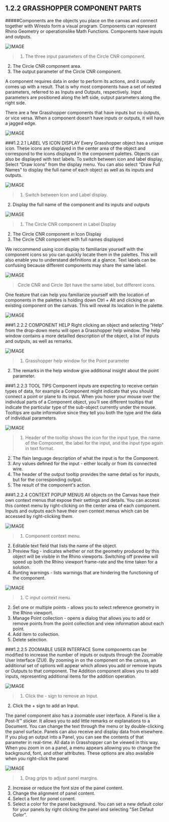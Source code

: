 ## 1.2.2 GRASSHOPPER COMPONENT PARTS

#####Components are the objects you place on the canvas and connect together with Wiresto form a visual program. Components can represent Rhino Geometry or operationslike Math Functions. Components have inputs and outputs.

![IMAGE](images/1-2-2/1-2-2_001-component-parts.png)
>1. The three input parameters of the Circle CNR component.
2. The Circle CNR component area.
3. The output parameter of the Circle CNR component.

A component requires data in order to perform its actions, and it usually comes up with a result. That is why most components have a set of nested parameters, referred to as Inputs and Outputs, respectively. Input parameters are positioned along the left side, output parameters along the right side.

There are a few Grasshopper components that have inputs but no outputs, or vice versa. When a component doesn’t have inputs or outputs, it will have a jagged edge.

![IMAGE](images/1-2-2/1-2-2_002-components-without-outputs.png)

###1.2.2.1 LABEL VS ICON DISPLAY
Every Grasshopper object has a unique icon. These icons are displayed in
the center area of the object and correspond to the icons displayed in the component palettes. Objects can also be displayed with text labels. To switch between icon and label display, Select “Draw Icons” from the display menu. You can also select “Draw Full Names” to display the full name of each object as well as its inputs and outputs.

![IMAGE](images/1-2-2/1-2-2_003-label-icon-screenshot.png)
>1. Switch between Icon and Label display.
2. Display the full name of the component and its inputs and outputs

![IMAGE](images/1-2-2/1-2-2_004-label-icon-fullnames.png)
>1. The Circle CNR component in Label Display
2. The Circle CNR component in Icon Display
3. The Circle CNR component with full names displayed


We reccommend using icon display to familiarize yourself with the component icons so you can quickly locate them in the palettes. This will also enable you to understand definitions at a glance. Text labels can be confusing because different components may share the same label.

![IMAGE](images/1-2-2/1-2-2_005-circle-label-vs-icon.png)
>Circle CNR and Circle 3pt have the same label, but different icons.

One feature that can help you familiarize yourself with the location of
components in the palettes is holding down Ctrl + Alt and clicking on an existing component on the canvas. This will reveal its location in the palette.

![IMAGE](images/1-2-2/1-2-2_006-reveal-location.png)

###1.2.2.2 COMPONENT HELP
Right clicking an object and selecting “Help” from the drop-down menu will open a Grasshopper help window. The help window contains a more detailled description of the object, a list of inputs and outputs, as well as remarks.

![IMAGE](images/1-2-2/1-2-2_007-component-help.png)
>1. Grasshopper help window for the Point parameter
2. The remarks in the help window give additional insight about the point parameter.

###1.2.2.3 TOOL TIPS
Component inputs are expecting to receive certain types of data, for example a Component might indicate that you should connect a point or plane to its input. When you hover your mouse over the individual parts of a Component object, you’ll see different tooltips that indicate the particular type of the sub-object currently under the mouse. Tooltips are quite informative since they tell you both the type and the data of individual parameters.

![IMAGE](images/1-2-2/1-2-2_008-tool-tips.png)
>1. Header of the tooltip shows the icon for the input type, the name of the Component, the label for the input, and the input type again in text format.
2. The flain language description of what the input is for the Component.
3. Any values defined for the input - either locally or from its connected wire.
4. The header of the output tooltip provides the same detail os for inputs, but for the corresponding output.
5. The result of the component's action.

###1.2.2.4 CONTEXT POPUP MENUS
All objects on the Canvas have their own context menus that expose their
settings and details. You can access this context menu by right-clicking on the center area of each component. Inputs and outputs each have their own context menus which can be accessed by right-clicking them.

![IMAGE](images/1-2-2/1-2-2_009-context-menus-a.png)
>1. Component context menu.
2. Editable text field that lists the name of the object.
3. Preview flag - indicates whether or not the geometry produced by this object will be visible in the Rhino viewports. Switching off preview will speed up both the Rhino viewport frame-rate and the time taken for a solution.
4. Runting warnings - lists warnings that are hindering the functioning of the component.

![IMAGE](images/1-2-2/1-2-2_010-context-menus-b.png)
>1. C input context menu.
2. Set one or multiple points - allows you to select reference geometry in the Rhino viewport.
3. Manage Point collection - opens a dialog that allows you to add or remove points from the point collection and view information about each point.
4. Add item to collection.
5. Delete selection.

###1.2.2.5 ZOOMABLE USER INTERFACE
Some components can be modified to increase the number of inputs or outputs through the Zoomable User Interface (ZUI). By zooming in on the component on the canvas, an additional set of options will appear which allows you add or remove Inputs or Outputs to that component. The Addition component allows you to add inputs, representing additional items for the addition operation.

![IMAGE](images/1-2-2/1-2-2_011-zoomable-ui.png)
>1. Click the - sign to remove an Input.
2. Click the + sign to add an Input.

The panel component also has a zoomable user interface. A Panel is like a Post-It™ sticker. It allows you to add little remarks or explanations to a Document. You can change the text through the menu or by double-clicking the panel surface. Panels can also receive and display data from elsewhere. If you plug an output into a Panel, you can see the contents of that parameter in real-time. All data in Grasshopper can be viewed in this way. When you zoom in on a panel, a menu appears allowing you to change the background, font, and other attributes. These options are also available when you right-click the panel

![IMAGE](images/1-2-2/1-2-2_012-zoomable-panel.png)
>1. Drag grips to adjust panel margins.
2. Increase or reduce the font size of the panel content.
3. Change the alignment of panel content.
4. Select a font for ponel conent.
5. Select a color for the panel background. You can set a new default color for your panels by right clicking the panel and selecting "Set Defaut Color".


